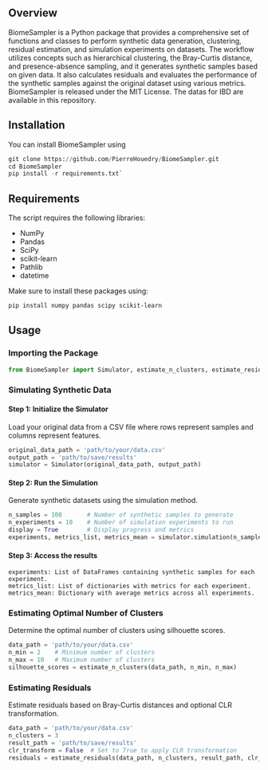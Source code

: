 ## Overview

BiomeSampler is a Python package that provides a comprehensive set of functions and classes to perform synthetic data generation, clustering, residual estimation, and simulation experiments on datasets. The workflow utilizes concepts such as hierarchical clustering, the Bray-Curtis distance, and presence-absence sampling, and it generates synthetic samples based on given data. It also calculates residuals and evaluates the performance of the synthetic samples against the original dataset using various metrics. BiomeSampler is released under the MIT License. The datas for IBD are available in this repository.

## Installation
You can install BiomeSampler using

```python
git clone https://github.com/PierreHouedry/BiomeSampler.git
cd BiomeSampler
pip install -r requirements.txt`
``` 
## Requirements

The script requires the following libraries:

- NumPy
- Pandas
- SciPy
- scikit-learn
- Pathlib
- datetime

Make sure to install these packages using:

```sh
pip install numpy pandas scipy scikit-learn
```

## Usage

### Importing the Package

```python
from BiomeSampler import Simulator, estimate_n_clusters, estimate_residuals
```

### Simulating Synthetic Data

#### Step 1: Initialize the Simulator

Load your original data from a CSV file where rows represent samples and columns represent features.

```python
original_data_path = 'path/to/your/data.csv'
output_path = 'path/to/save/results'
simulator = Simulator(original_data_path, output_path)
```

#### Step 2: Run the Simulation

Generate synthetic datasets using the simulation method.

```python
n_samples = 100       # Number of synthetic samples to generate
n_experiments = 10    # Number of simulation experiments to run
display = True        # Display progress and metrics
experiments, metrics_list, metrics_mean = simulator.simulation(n_samples, n_experiments, display)
```
#### Step 3: Access the results

    experiments: List of DataFrames containing synthetic samples for each experiment.
    metrics_list: List of dictionaries with metrics for each experiment.
    metrics_mean: Dictionary with average metrics across all experiments.

### Estimating Optimal Number of Clusters
Determine the optimal number of clusters using silhouette scores.

```python
data_path = 'path/to/your/data.csv'
n_min = 2    # Minimum number of clusters
n_max = 10   # Maximum number of clusters
silhouette_scores = estimate_n_clusters(data_path, n_min, n_max)
```

### Estimating Residuals

Estimate residuals based on Bray-Curtis distances and optional CLR transformation.

```python
data_path = 'path/to/your/data.csv'
n_clusters = 3
result_path = 'path/to/save/results'
clr_transform = False  # Set to True to apply CLR transformation
residuals = estimate_residuals(data_path, n_clusters, result_path, clr_transform)
```


